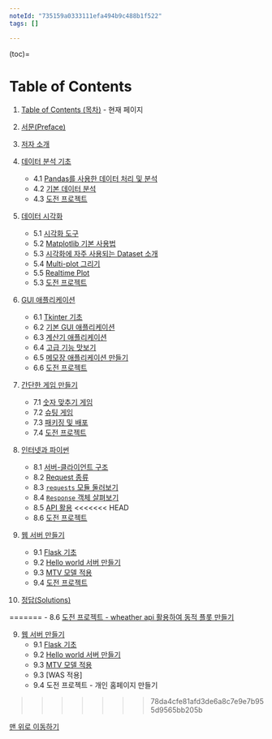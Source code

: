 ```yaml
---
noteId: "735159a0333111efa494b9c488b1f522"
tags: []

---
```


(toc)=
# Table of Contents

1. [Table of Contents (목차)](../01_table_of_contents/01-01_table_of_contents.md) - 현재 페이지

2. [서문(Preface)](../02_preface/02-01_preface.md)

3. [저자 소개](../03_author_intro/03-01_author.md)

4. [데이터 분석 기초](../04_data_analysis_basic/04-00_intro.md)
    - 4.1 [Pandas를 사용한 데이터 처리 및 분석](../04_data_analysis_basic/04-01_pandas.md)
    - 4.2 [기본 데이터 분석](../04_data_analysis_basic/04-02_csv_tsv_statistics.md)
    - 4.3 [도전 프로젝트](../04_data_analysis_basic/04-03_project.md)

5. [데이터 시각화](../05_data_visualization/05-00_intro.md)
    - 5.1 [시각화 도구](../05_data_visualization/05-01_visualization_tools.md)
    - 5.2 [Matplotlib 기본 사용법](../05_data_visualization/05-02_matplotlib_basics.md)
    - 5.3 [시각화에 자주 사용되는 Dataset 소개](../05_data_visualization/05-03_datasets.md)
    - 5.4 [Multi-plot 그리기](../05_data_visualization/05-04_multi_plot.md)
    - 5.5 [Realtime Plot](../05_data_visualization/05-05_realtime_plot.md)
    - 5.3 [도전 프로젝트](../05_data_visualization/05-06_project.md)

6. [GUI 애플리케이션](../06_gui_application/06-00_intro.md)
    - 6.1 [Tkinter 기초](../06_gui_application/06-01_tkinter_basic.md)
    - 6.2 [기본 GUI 애플리케이션](../06_gui_application/06-02_base_app.md)
    - 6.3 [계산기 애플리케이션](../06_gui_application/06-03_calculator.md)
    - 6.4 [고급 기능 맛보기](../06_gui_application/06-04_advanced_func.md)
    - 6.5 [메모장 애플리케이션 만들기](../06_gui_application/06-05_notepad_app.md)
    - 6.6 [도전 프로젝트](../06_gui_application/06-06_project.md)

7. [간단한 게임 만들기](../07_game/07-00_intro.md)
    - 7.1 [숫자 맞추기 게임](../07_game/07-01_number_guess.md)
    - 7.2 [슈팅 게임](../07_game/07-02_shooting.md)
    - 7.3 [패키징 및 배포](../07_game/07-03_packaging_distribution.md)
    - 7.4 [도전 프로젝트](../07_game/07-04_project.md)

8. [인터넷과 파이썬](../08_server_client/08-00_intro.md)
    - 8.1 [서버-클라이언트 구조](../08_server_client/08-01_server_client.md)
    - 8.2 [Request 종류](../08_server_client/08-02_request_types.md)
    - 8.3 [`requests` 모듈 둘러보기](../08_server_client/08-03_requests_module.md)
    - 8.4 [`Response` 객체 살펴보기](../08_server_client/08-04_response.md)
    - 8.5 [API 활용](../08_server_client/08-05_requests_api.md)
<<<<<<< HEAD
    - 8.6 [도전 프로젝트](../08_server_client/08-06_project.md)

9. [웹 서버 만들기](../09_web_server/09-00_intro.md)
    - 9.1 [Flask 기초](../09_web_server/09-01_flask_basic.md)
    - 9.2 [Hello world 서버 만들기](../09_web_server/09-02_hello_world_server.md)
    - 9.3 [MTV 모델 적용](../09_web_server/09-03_mtv_model.md)
    - 9.4 [도전 프로젝트](../09_web_server/09-04_project.md)

10. [정답(Solutions)](../solutions/00_solutions.md)

=======
    - 8.6 [도전 프로젝트 - wheather api 활용하여 동적 플롯 만들기](../08_server_client/08-06_project.md)

9. [웹 서버 만들기](../09_web_server/09-00_intro.md)
    - 9.1 [Flask 기초](../09_web_server/09-01_flask_basic.md)
    - 9.2 [Hello world 서버 만들기](../09_web_server/09-02_hello_world_server.md)
    - 9.3 [MTV 모델 적용](../09_web_server/09-03_mtv_model.md)
    - 9.3 [WAS 적용]
    - 9.4 도전 프로젝트 - 개인 홈페이지 만들기
>>>>>>> 78da4cfe81afd3de6a8c7e9e7b955d9565bb205b

[맨 위로 이동하기](toc)